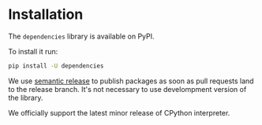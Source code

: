 # Installation

The `dependencies` library is available on PyPI.

To install it run:

```bash
pip install -U dependencies
```

We use [semantic release](https://semantic-release.gitbook.io/semantic-release/)
to publish packages as soon as pull requests land to the release branch. It's
not necessary to use develompment version of the library.

We officially support the latest minor release of CPython interpreter.
